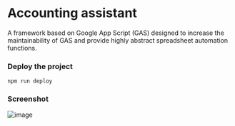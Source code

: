# Accounting assistant
A framework based on Google App Script (GAS) designed to increase the maintainability of GAS and provide highly abstract spreadsheet automation functions.

### Deploy the project
````
npm run deploy
````
### Screenshot
![image](https://user-images.githubusercontent.com/26710554/124381248-08a39000-dcf4-11eb-9646-10b1aeac5933.png)
